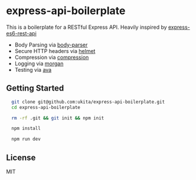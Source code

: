 express-api-boilerplate
=======================

This is a boilerplate for a RESTful Express API. Heavily inspired by [express-es6-rest-api](https://github.com/developit/express-es6-rest-api)

* Body Parsing via [body-parser](https://github.com/expressjs/body-parser)
* Secure HTTP headers via [helmet](https://github.com/helmetjs/helmet)
* Compression via [compression](https://github.com/expressjs/compression)
* Logging via [morgan](https://github.com/expressjs/morgan)
* Testing via [ava](https://github.com/avajs/ava)

Getting Started
----------

```sh
  git clone git@github.com:ukita/express-api-boilerplate.git
  cd express-api-boilerplate

  rm -rf .git && git init && npm init

  npm install

  npm run dev
```

License
-------

MIT
